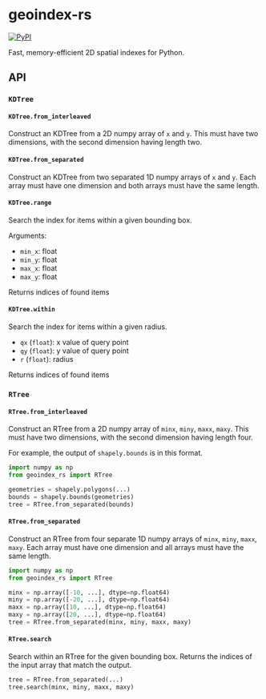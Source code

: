 # geoindex-rs

[![PyPI][pypi_badge]][pypi_link]

[pypi_badge]: https://badge.fury.io/py/geoindex-rs.svg
[pypi_link]: https://pypi.org/project/geoindex-rs/

Fast, memory-efficient 2D spatial indexes for Python.

## API

### `KDTree`

#### `KDTree.from_interleaved`

Construct an KDTree from a 2D numpy array of `x` and `y`. This must have two dimensions, with the second dimension having length two.

#### `KDTree.from_separated`

Construct an KDTree from two separated 1D numpy arrays of `x` and `y`. Each array must have one dimension and both arrays must have the same length.

#### `KDTree.range`

Search the index for items within a given bounding box.

Arguments:

- `min_x`: float
- `min_y`: float
- `max_x`: float
- `max_y`: float

Returns indices of found items

#### `KDTree.within`

Search the index for items within a given radius.

- `qx` (`float`): x value of query point
- `qy` (`float`): y value of query point
- `r` (`float`): radius

Returns indices of found items

### `RTree`

#### `RTree.from_interleaved`

Construct an RTree from a 2D numpy array of `minx`, `miny`, `maxx`, `maxy`. This must have two dimensions, with the second dimension having length four.

For example, the output of `shapely.bounds` is in this format.

```py
import numpy as np
from geoindex_rs import RTree

geometries = shapely.polygons(...)
bounds = shapely.bounds(geometries)
tree = RTree.from_separated(bounds)
```

#### `RTree.from_separated`

Construct an RTree from four separate 1D numpy arrays of `minx`, `miny`, `maxx`, `maxy`. Each array must have one dimension and all arrays must have the same length.

```py
import numpy as np
from geoindex_rs import RTree

minx = np.array([-10, ...], dtype=np.float64)
miny = np.array([-20, ...], dtype=np.float64)
maxx = np.array([10, ...], dtype=np.float64)
maxy = np.array([20, ...], dtype=np.float64)
tree = RTree.from_separated(minx, miny, maxx, maxy)
```

#### `RTree.search`

Search within an RTree for the given bounding box. Returns the indices of the input array that match the output.

```py
tree = RTree.from_separated(...)
tree.search(minx, miny, maxx, maxy)
```
